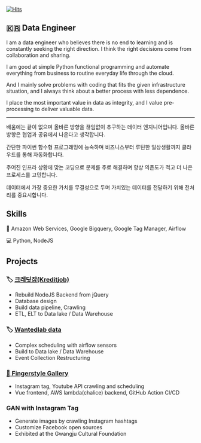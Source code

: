 [![Hits](https://hits.seeyoufarm.com/api/count/incr/badge.svg?url=https%3A%2F%2Fgithub.com%2Fjongwony)](https://hits.seeyoufarm.com)

## :kr: Data Engineer

I am a data engineer who believes there is no end to learning and is constantly seeking the right direction.
I think the right decisions come from collaboration and sharing.

I am good at simple Python functional programming and automate everything from business to routine everyday life through the cloud.

And I mainly solve problems with coding that fits the given infrastructure situation, and I always think about a better process with less dependence.

I place the most important value in data as integrity, and I value pre-processing to deliver valuable data.

---

배움에는 끝이 없으며 올바른 방향을 끊임없이 추구하는 데이터 엔지니어입니다.
올바른 방향은 협업과 공유에서 나온다고 생각합니다.

간단한 파이썬 함수형 프로그래밍에 능숙하며 비즈니스부터 루틴한 일상생활까지 클라우드를 통해 자동화합니다.

주어진 인프라 상황에 맞는 코딩으로 문제를 주로 해결하며 항상 의존도가 적고 더 나은 프로세스를 고민합니다.

데이터에서 가장 중요한 가치를 무결성으로 두며 가치있는 데이터를 전달하기 위해 전처리를 중요시합니다.

## Skills

:dart: Amazon Web Services, Google Bigquery, Google Tag Manager, Airflow

:computer: Python, NodeJS

## Projects

### :label: [크레딧잡(Kreditjob)](https://kreditjob.com/)

- Rebuild NodeJS Backend from jQuery
- Database design
- Build data pipeline, Crawling
- ETL, ELT to Data lake / Data Warehouse

### :label: [Wantedlab data](https://wanted.co.kr/)

- Complex scheduling with airflow sensors
- Build to Data lake / Data Warehouse
- Event Collection Restructuring

### [:guitar: Fingerstyle Gallery](https://fingerstyle.jongwony.com)

- Instagram tag, Youtube API crawling and scheduling
- Vue frontend, AWS lambda(chalice) backend, GitHub Action CI/CD

### GAN with Instagram Tag

- Generate images by crawling Instagram hashtags
- Customize Facebook open sources
- Exhibited at the Gwangju Cultural Foundation
